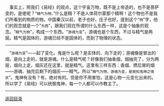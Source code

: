 &emsp;事实上，照我们《易经》的观点，这个宇宙万物，既不是上帝造的，也不是菩萨变的，是佬呢？“``精气为物。``”什么是精？不是人体荷尔蒙那个精啊！这个物也不是我们所看到的物质的物。中国秦汉以前，老子也好，庄子也好，提到这个“``物``”字，他们的观念就是一个“``东西``”，跟我们现在所谓的什么东西一样，这是个抽象的观念。“``精气为物``”，构成一个东西。“``游魂为变``”，游魂也是个东西，不过与精气是两层。精气是固体的，游魂已经不是固体的，而到了物理的状态。
___
&emsp;“``游魂为变``”——起了变化。鬼是什么呢？是实体的、向下走的；游魂像是冒出的烟，是向上走的，就是游魂。什么是精气呢？好像我们抽香烟，烟抽完了，分为两层，烟向上走，烟灰还在这里，就是精气。这里有三样东西：香烟、燃后冒的烟——游魂、抽完后剩下的烟灰——精气。所以“``精气为物，游魂为变，是故知鬼神之情状``”。鬼神有没有？有，绝对有的。但是你不用害怕，这是心物一元变化出来的。所以学了《易经》可以统御鬼神，每一个人都可以作教主了。
___
[返回目录](../../master/README.md#目录)
